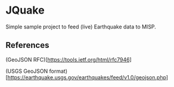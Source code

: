# JQuake

Simple sample project to feed (live) Earthquake data to MISP.







## References

(GeoJSON RFC)[https://tools.ietf.org/html/rfc7946]

(USGS GeoJSON format)[https://earthquake.usgs.gov/earthquakes/feed/v1.0/geojson.php]
